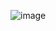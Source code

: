 
![image](https://github.com/bukka5sandhya/Minimalist-Assignment-B.Sandhya/assets/133884532/5425a805-86db-4eb6-9f1b-c43e7cff9b22)
